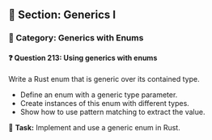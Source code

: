 ## 📘 Section: Generics I  
### 🔹 Category: Generics with Enums  
#### ❓ Question 213: Using generics with enums

Write a Rust enum that is generic over its contained type.

- Define an enum with a generic type parameter.
- Create instances of this enum with different types.
- Show how to use pattern matching to extract the value.

🔧 **Task:** Implement and use a generic enum in Rust.
